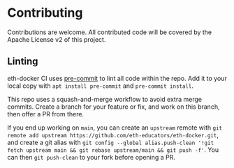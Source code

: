 # Contributing

Contributions are welcome. All contributed code will be covered by the Apache License v2 of this project.

## Linting

eth-docker CI uses [pre-commit](https://pre-commit.com/) to lint all code within the repo. Add it to your local
copy with `apt install pre-commit` and `pre-commit install`.

This repo uses a squash-and-merge workflow to avoid extra merge commits. Create a branch for your feature or fix,
and work on this branch, then offer a PR from there.

If you end up working on `main`, you can create an `upstream` remote with
`git remote add upstream https://github.com/eth-educators/eth-docker.git`, and create a git alias with
`git config --global alias.push-clean '!git fetch upstream main && git rebase upstream/main && git push -f'`. You can
then `git push-clean` to your fork before opening a PR.
